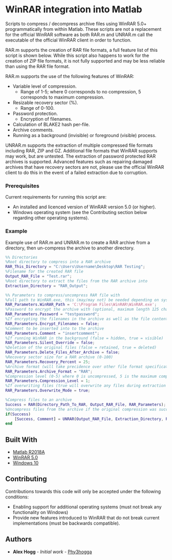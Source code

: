 # WinRAR integration into Matlab

Scripts to compress / decompress archive files using WinRAR 5.0+ programmatically from within Matlab. These scripts are not a replacement for the official WinRAR software as both RAR.m and UNRAR.m call the executable of the official WinRAR client in order to function.

RAR.m supports the creation of RAR file formats, a full feature list of this script is shown below. While this script also happens to work for the creation of ZIP file formats, it is not fully supported and may be less reliable than using the RAR file format. 

RAR.m supports the use of the following features of WinRAR:
* Variable level of compression.
	* Range of 1-5; where 0 corresponds to no compression, 5 corresponds to maximum compression.
* Resizable recovery sector (%).
	* Range of 0-100.
* Password protection.
	* Encryption of filenames.
* Calculation of BLAKE2 hash per-file.
* Archive comments.
* Running as a background (invisible) or foreground (visible) process.

UNRAR.m supports the extraction of multiple compressed file formats including RAR, ZIP and GZ. Additional file formats that WinRAR supports may work, but are untested. The extraction of password protected RAR archives is supported. Advanced features such as repairing damaged archives that have recovery sectors are not, please use the official WinRAR client to do this in the event of a failed extraction due to corruption.

### Prerequisites

Current requirements for running this script are:
* An installed and licenced version of WinRAR version 5.0 (or higher).
* Windows operating system (see the Contributing section below regarding other operating systems).

### Example

Example use of RAR.m and UNRAR.m to create a RAR archive from a directory, then un-compress the archive to another directory. 

```matlab
%% Directories
%Root directory to compress into a RAR archive
RAR_This_Directory = "C:\Users\Username\Desktop\RAR Testing";
%Filename for the created RAR file
Output_RAR_File = "Test.rar";
%Root directory to extract the files from the RAR archive into
Extraction_Directory = "RAR_Output";

%% Parameters to compress/uncompress RAR file with
%Full path to WinRAR.exe, this (may/may not) be needed depending on system enviroment variables
RAR_Parameters.WinRAR_Path = 'C:\Program Files\WinRAR\WinRAR.exe';
%Password to encrypt the archive with (optional, maximum length 125 characters due to WinRAR constraints)
RAR_Parameters.Password = "testpassword";
%If encrypting the filenames in the archive as well as the file contents
RAR_Parameters.Encrypt_Filenames = false;
%Comment to be inserted into to the archive
RAR_Parameters.Comment = "insertcomment";
%If running WinRAR in the background (false = hidden, true = visible)
RAR_Parameters.Silent_Override = false;
%Deletion of the original files (false = retained, true = deleted)
RAR_Parameters.Delete_Files_After_Archive = false;
%Recovery sector size for a RAR archive (0-100)
RAR_Parameters.Recovery_Percent = 25;
%Archive format (will take precidence over other file format specificatons such as in the archive filename)
RAR_Parameters.Archive_Format = "RAR";
%Compression level (0-5) where 0 is uncompressed, 5 is the maximum compression
RAR_Parameters.Compression_Level = 1;
%If overwriting files (true will overwrite any files during extraction of an archive, false will stop extraction and prompt)
RAR_Parameters.Overwrite_Mode = true;

%Compress files to an archive
Success = RAR(Directory_Path_To_RAR, Output_RAR_File, RAR_Parameters);
%Uncompress files from the archive if the original compression was successful
if(Success)
    [Success, Comment] = UNRAR(Output_RAR_File, Extraction_Directory, RAR_Parameters);
end
```

## Built With

* [Matlab R2018A](https://www.mathworks.com/products/matlab.html)
* [WinRAR 5.0](https://www.rarlab.com/)
* [Windows 10](https://www.microsoft.com/en-gb/software-download/windows10)

## Contributing

Contributions towards this code will only be accepted under the following conditions:
* Enabling support for additional operating systems (must not break any functionality on Windows)
* Provide new features introduced to WinRAR that do not break current implementations (must be backwards compatible).

## Authors

* **Alex Hogg** - *Initial work* - [Phy3hogga](https://github.com/Phy3hogga)